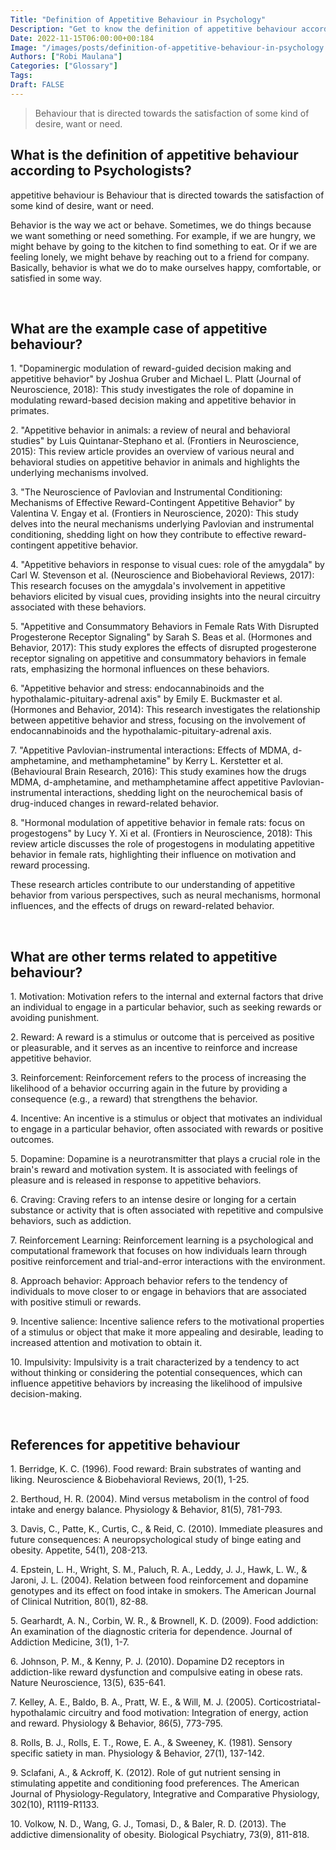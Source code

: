 ```yaml
---
Title: "Definition of Appetitive Behaviour in Psychology"
Description: "Get to know the definition of appetitive behaviour according to psychologists."
Date: 2022-11-15T06:00:00+00:184
Image: "/images/posts/definition-of-appetitive-behaviour-in-psychology.jpg"
Authors: ["Robi Maulana"]
Categories: ["Glossary"]
Tags: 
Draft: FALSE
---
```





> Behaviour that is directed towards the satisfaction of some kind of desire, want or need.

## What is the definition of appetitive behaviour according to Psychologists?

appetitive behaviour is Behaviour that is directed towards the satisfaction of some kind of desire, want or need.

Behavior is the way we act or behave. Sometimes, we do things because we want something or need something. For example, if we are hungry, we might behave by going to the kitchen to find something to eat. Or if we are feeling lonely, we might behave by reaching out to a friend for company. Basically, behavior is what we do to make ourselves happy, comfortable, or satisfied in some way.

 

## What are the example case of appetitive behaviour?

1\. "Dopaminergic modulation of reward-guided decision making and appetitive behavior" by Joshua Gruber and Michael L. Platt (Journal of Neuroscience, 2018): This study investigates the role of dopamine in modulating reward-based decision making and appetitive behavior in primates.

2\. "Appetitive behavior in animals: a review of neural and behavioral studies" by Luis Quintanar-Stephano et al. (Frontiers in Neuroscience, 2015): This review article provides an overview of various neural and behavioral studies on appetitive behavior in animals and highlights the underlying mechanisms involved.

3\. "The Neuroscience of Pavlovian and Instrumental Conditioning: Mechanisms of Effective Reward-Contingent Appetitive Behavior" by Valentina V. Engay et al. (Frontiers in Neuroscience, 2020): This study delves into the neural mechanisms underlying Pavlovian and instrumental conditioning, shedding light on how they contribute to effective reward-contingent appetitive behavior.

4\. "Appetitive behaviors in response to visual cues: role of the amygdala" by Carl W. Stevenson et al. (Neuroscience and Biobehavioral Reviews, 2017): This research focuses on the amygdala's involvement in appetitive behaviors elicited by visual cues, providing insights into the neural circuitry associated with these behaviors.

5\. "Appetitive and Consummatory Behaviors in Female Rats With Disrupted Progesterone Receptor Signaling" by Sarah S. Beas et al. (Hormones and Behavior, 2017): This study explores the effects of disrupted progesterone receptor signaling on appetitive and consummatory behaviors in female rats, emphasizing the hormonal influences on these behaviors.

6\. "Appetitive behavior and stress: endocannabinoids and the hypothalamic-pituitary-adrenal axis" by Emily E. Buckmaster et al. (Hormones and Behavior, 2014): This research investigates the relationship between appetitive behavior and stress, focusing on the involvement of endocannabinoids and the hypothalamic-pituitary-adrenal axis.

7\. "Appetitive Pavlovian-instrumental interactions: Effects of MDMA, d-amphetamine, and methamphetamine" by Kerry L. Kerstetter et al. (Behavioural Brain Research, 2016): This study examines how the drugs MDMA, d-amphetamine, and methamphetamine affect appetitive Pavlovian-instrumental interactions, shedding light on the neurochemical basis of drug-induced changes in reward-related behavior.

8\. "Hormonal modulation of appetitive behavior in female rats: focus on progestogens" by Lucy Y. Xi et al. (Frontiers in Neuroscience, 2018): This review article discusses the role of progestogens in modulating appetitive behavior in female rats, highlighting their influence on motivation and reward processing.

These research articles contribute to our understanding of appetitive behavior from various perspectives, such as neural mechanisms, hormonal influences, and the effects of drugs on reward-related behavior.

 

## What are other terms related to appetitive behaviour?

1\. Motivation: Motivation refers to the internal and external factors that drive an individual to engage in a particular behavior, such as seeking rewards or avoiding punishment.

2\. Reward: A reward is a stimulus or outcome that is perceived as positive or pleasurable, and it serves as an incentive to reinforce and increase appetitive behavior.

3\. Reinforcement: Reinforcement refers to the process of increasing the likelihood of a behavior occurring again in the future by providing a consequence (e.g., a reward) that strengthens the behavior.

4\. Incentive: An incentive is a stimulus or object that motivates an individual to engage in a particular behavior, often associated with rewards or positive outcomes.

5\. Dopamine: Dopamine is a neurotransmitter that plays a crucial role in the brain's reward and motivation system. It is associated with feelings of pleasure and is released in response to appetitive behaviors.

6\. Craving: Craving refers to an intense desire or longing for a certain substance or activity that is often associated with repetitive and compulsive behaviors, such as addiction.

7\. Reinforcement Learning: Reinforcement learning is a psychological and computational framework that focuses on how individuals learn through positive reinforcement and trial-and-error interactions with the environment.

8\. Approach behavior: Approach behavior refers to the tendency of individuals to move closer to or engage in behaviors that are associated with positive stimuli or rewards.

9\. Incentive salience: Incentive salience refers to the motivational properties of a stimulus or object that make it more appealing and desirable, leading to increased attention and motivation to obtain it.

10\. Impulsivity: Impulsivity is a trait characterized by a tendency to act without thinking or considering the potential consequences, which can influence appetitive behaviors by increasing the likelihood of impulsive decision-making.

 

## References for appetitive behaviour

1\. Berridge, K. C. (1996). Food reward: Brain substrates of wanting and liking. Neuroscience & Biobehavioral Reviews, 20(1), 1-25.

2\. Berthoud, H. R. (2004). Mind versus metabolism in the control of food intake and energy balance. Physiology & Behavior, 81(5), 781-793.

3\. Davis, C., Patte, K., Curtis, C., & Reid, C. (2010). Immediate pleasures and future consequences: A neuropsychological study of binge eating and obesity. Appetite, 54(1), 208-213.

4\. Epstein, L. H., Wright, S. M., Paluch, R. A., Leddy, J. J., Hawk, L. W., & Jaroni, J. L. (2004). Relation between food reinforcement and dopamine genotypes and its effect on food intake in smokers. The American Journal of Clinical Nutrition, 80(1), 82-88.

5\. Gearhardt, A. N., Corbin, W. R., & Brownell, K. D. (2009). Food addiction: An examination of the diagnostic criteria for dependence. Journal of Addiction Medicine, 3(1), 1-7.

6\. Johnson, P. M., & Kenny, P. J. (2010). Dopamine D2 receptors in addiction-like reward dysfunction and compulsive eating in obese rats. Nature Neuroscience, 13(5), 635-641.

7\. Kelley, A. E., Baldo, B. A., Pratt, W. E., & Will, M. J. (2005). Corticostriatal-hypothalamic circuitry and food motivation: Integration of energy, action and reward. Physiology & Behavior, 86(5), 773-795.

8\. Rolls, B. J., Rolls, E. T., Rowe, E. A., & Sweeney, K. (1981). Sensory specific satiety in man. Physiology & Behavior, 27(1), 137-142.

9\. Sclafani, A., & Ackroff, K. (2012). Role of gut nutrient sensing in stimulating appetite and conditioning food preferences. The American Journal of Physiology-Regulatory, Integrative and Comparative Physiology, 302(10), R1119-R1133.

10\. Volkow, N. D., Wang, G. J., Tomasi, D., & Baler, R. D. (2013). The addictive dimensionality of obesity. Biological Psychiatry, 73(9), 811-818.

